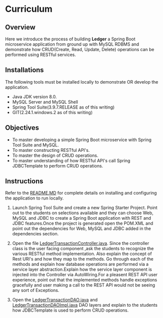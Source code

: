 # Curriculum

## Overview

Here we introduce the process of building **Ledger** a Spring Boot microservice application from ground up with MySQL RDBMS and demonstrate how CRUD(Create, Read, Update, Delete) 
operations can be performed using RESTful services.

## Installations

The following tools must be installed locally to demonstrate OR develop the application.

* Java JDK version 8.0.
* MySQL Server and MySQL Shell
* Spring Tool Suite(3.9.7.RELEASE as of this writing)
* GIT(2.24.1.windows.2 as of this writing)
 

## Objectives

* To master developing a simple Spring Boot microservice with Spring Tool Suite and MySQL.
* To master constructing RESTful API's.
* To master the design of CRUD operations.
* To master understanding of how RESTful API's call Spring JDBCTemplate to perform CRUD operations.

## Instructions

Refer to the [README.MD](https://github.com/sriranjan-tadimari/LedgerApplication/blob/main/README.md) for complete details on installing and 
configuring the application to run locally.

1. Launch Spring Tool Suite and create a new Spring Starter Project. Point out to the students on selections available and they can choose  Web, MySQL and JDBC to create a Spring Boot application with REST and JDBC features.Once the project is generated open the POM.XML and point out the dependencies for Web, MySQL and JDBC added in the dependencies section.

2. Open the file [LedgerTransactionController.java](https://github.com/sriranjan-tadimari/LedgerApplication/blob/main/src/main/java/com/twou/ledgerapp/controller/LedgerTransactionController.java). Since the controller class is the user facing component ,ask the students to recognize the various RESTful method implementation. Also explain the concept of Rest URI's and how they map to the methods. Go through each of the methods and explain how database operations are performed via a service layer abstraction.Explain how the service layer component is injected into the Controller via AutoWiring.For a pleasent REST API user experience, point out that the implemented methods handle exceptions gracefully and user making a call to the REST API would not be seeing any sort of Exceptions.

3. Open the [LedgerTransactionDAO.java](https://github.com/sriranjan-tadimari/LedgerApplication/blob/main/src/main/java/com/twou/ledgerapp/dao/LedgerTransactionDAO.java) and [LedgerTransactionDAOImpl.java](https://github.com/sriranjan-tadimari/LedgerApplication/blob/main/src/main/java/com/twou/ledgerapp/dao/LedgerTransactionDAOImpl.java) DAO layers and explain to the students how JDBCTemplate is used to perform CRUD operations.



